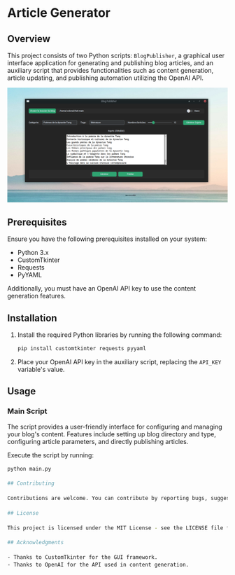 # Article Generator

## Overview

This project consists of two Python scripts: `BlogPublisher`, a graphical user interface application for generating and publishing blog articles, and an auxiliary script that provides functionalities such as content generation, article updating, and publishing automation utilizing the OpenAI API.

![Interface](interface.png)


## Prerequisites

Ensure you have the following prerequisites installed on your system:

- Python 3.x
- CustomTkinter
- Requests
- PyYAML

Additionally, you must have an OpenAI API key to use the content generation features.

## Installation

1. Install the required Python libraries by running the following command:

    ```bash
    pip install customtkinter requests pyyaml
    ```

2. Place your OpenAI API key in the auxiliary script, replacing the `API_KEY` variable's value.

## Usage

### Main Script

The script provides a user-friendly interface for configuring and managing your blog's content. Features include setting up blog directory and type, configuring article parameters, and directly publishing articles.

Execute the script by running:

```bash
python main.py

## Contributing

Contributions are welcome. You can contribute by reporting bugs, suggesting enhancements, or submitting pull requests.

## License

This project is licensed under the MIT License - see the LICENSE file for details.

## Acknowledgments

- Thanks to CustomTkinter for the GUI framework.
- Thanks to OpenAI for the API used in content generation.

